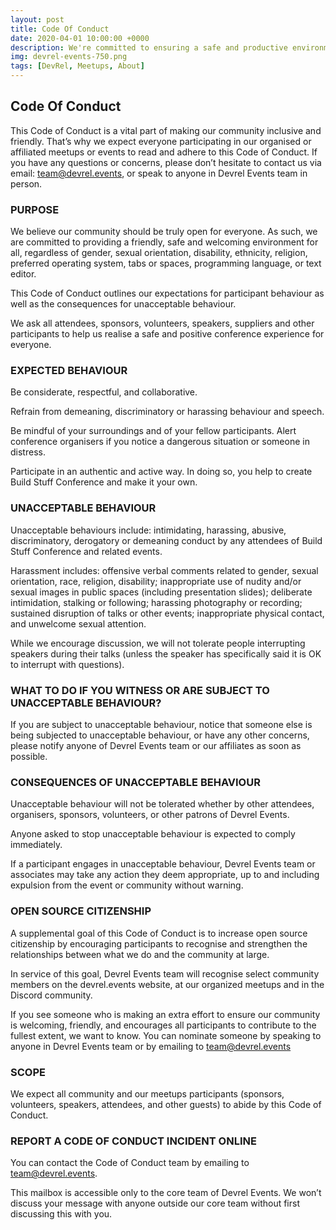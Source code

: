 ```yaml
---
layout: post
title: Code Of Conduct
date: 2020-04-01 10:00:00 +0000
description: We're committed to ensuring a safe and productive environment for this community and will keep closely with our code of conduct.
img: devrel-events-750.png
tags: [DevRel, Meetups, About]
---
```


## Code Of Conduct

This Code of Conduct is a vital part of making our community inclusive and friendly. That’s why we expect everyone participating in our organised or affiliated meetups or events to read and adhere to this Code of Conduct. If you have any questions or concerns, please don’t hesitate to contact us via email: team@devrel.events, or speak to anyone in Devrel Events team in person.

### PURPOSE
We believe our community should be truly open for everyone. As such, we are committed to providing a friendly, safe and welcoming environment for all, regardless of gender, sexual orientation, disability, ethnicity, religion, preferred operating system, tabs or spaces, programming language, or text editor.

This Code of Conduct outlines our expectations for participant behaviour as well as the consequences for unacceptable behaviour.

We ask all attendees, sponsors, volunteers, speakers, suppliers and other participants to help us realise a safe and positive conference experience for everyone.

### EXPECTED BEHAVIOUR

Be considerate, respectful, and collaborative.

Refrain from demeaning, discriminatory or harassing behaviour and speech.

Be mindful of your surroundings and of your fellow participants. Alert conference organisers if you notice a dangerous situation or someone in distress.

Participate in an authentic and active way. In doing so, you help to create Build Stuff Conference and make it your own.

### UNACCEPTABLE BEHAVIOUR

Unacceptable behaviours include: intimidating, harassing, abusive, discriminatory, derogatory or demeaning conduct by any attendees of Build Stuff Conference and related events.

Harassment includes: offensive verbal comments related to gender, sexual orientation, race, religion, disability; inappropriate use of nudity and/or sexual images in public spaces (including presentation slides); deliberate intimidation, stalking or following; harassing photography or recording; sustained disruption of talks or other events; inappropriate physical contact, and unwelcome sexual attention.

While we encourage discussion, we will not tolerate people interrupting speakers during their talks (unless the speaker has specifically said it is OK to interrupt with questions).

### WHAT TO DO IF YOU WITNESS OR ARE SUBJECT TO UNACCEPTABLE BEHAVIOUR?

If you are subject to unacceptable behaviour, notice that someone else is being subjected to unacceptable behaviour, or have any other concerns, please notify anyone of Devrel Events team or our affiliates as soon as possible.

### CONSEQUENCES OF UNACCEPTABLE BEHAVIOUR

​Unacceptable behaviour will not be tolerated whether by other attendees, organisers, sponsors, volunteers, or other patrons of Devrel Events.

Anyone asked to stop unacceptable behaviour is expected to comply immediately.

If a participant engages in unacceptable behaviour, Devrel Events team or associates may take any action they deem appropriate, up to and including expulsion from the event or community without warning.

### OPEN SOURCE CITIZENSHIP

A supplemental goal of this Code of Conduct is to increase open source citizenship by encouraging participants to recognise and strengthen the relationships between what we do and the community at large.

In service of this goal, Devrel Events team will recognise select community members on the devrel.events website, at our organized meetups and in the Discord community.

If you see someone who is making an extra effort to ensure our community is welcoming, friendly, and encourages all participants to contribute to the fullest extent, we want to know. You can nominate someone by speaking to anyone in Devrel Events team or by emailing to team@devrel.events

### SCOPE

We expect all community and our meetups participants (sponsors, volunteers, speakers, attendees, and other guests) to abide by this Code of Conduct.

### REPORT A CODE OF CONDUCT INCIDENT ONLINE

You can contact the Code of Conduct team by emailing to team@devrel.events.

This mailbox is accessible only to the core team of Devrel Events. We won’t discuss your message with anyone outside our core team without first discussing this with you.